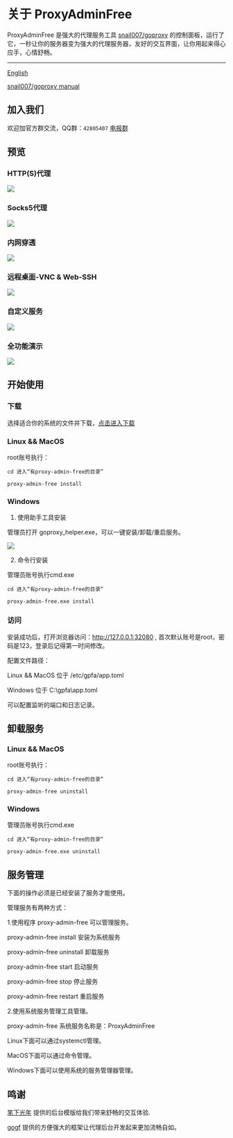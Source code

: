 # 关于 ProxyAdminFree
ProxyAdminFree 是强大的代理服务工具 [snail007/goproxy](https://github.com/snail007/goproxy) 的控制面板，运行了它，一秒让你的服务器变为强大的代理服务器，友好的交互界面，让你用起来得心应手，心情舒畅。

<hr>

[English](/README_ZH.md)

[snail007/goproxy manual](https://snail007.github.io/goproxy/manual/#/)

## 加入我们

欢迎加官方群交流，QQ群：`42805407` [电报群](https://t.me/snail007_goproxy)

## 预览

### HTTP(S)代理
![](/res/images/http_cn.gif)

### Socks5代理
![](/res/images/socks5_cn.gif)

### 内网穿透
![](/res/images/nat_cn.gif)

### 远程桌面-VNC & Web-SSH
![](/res/images/rdp.gif)

### 自定义服务
![](/res/images/diy_cn.gif)

### 全功能演示
![](/res/images/demo_cn.gif)

## 开始使用

### 下载

选择适合你的系统的文件并下载，[点击进入下载](https://github.com/snail007/proxy_admin_free/releases)

### Linux && MacOS

root账号执行：

`cd 进入“有proxy-admin-free的目录”`

`proxy-admin-free install`


### Windows

1. 使用助手工具安装

管理员打开 goproxy_helper.exe，可以一键安装/卸载/重启服务。

![](/res/images/gh.png)

2. 命令行安装

管理员账号执行cmd.exe

`cd 进入“有proxy-admin-free的目录”`

`proxy-admin-free.exe install`

### 访问

安装成功后，打开浏览器访问：http://127.0.0.1:32080 , 首次默认账号是root，密码是123，登录后记得第一时间修改。

配置文件路径：

Linux && MacOS 位于 /etc/gpfa/app.toml

Windows 位于 C:\gpfa\app.toml

可以配置监听的端口和日志记录。

## 卸载服务

### Linux && MacOS

root账号执行：

`cd 进入“有proxy-admin-free的目录”`

`proxy-admin-free uninstall`


### Windows

管理员账号执行cmd.exe

`cd 进入“有proxy-admin-free的目录”`

`proxy-admin-free.exe uninstall`

## 服务管理

下面的操作必须是已经安装了服务才能使用。

管理服务有两种方式：

1.使用程序 proxy-admin-free 可以管理服务。

proxy-admin-free install    安装为系统服务

proxy-admin-free uninstall  卸载服务

proxy-admin-free start      启动服务

proxy-admin-free stop       停止服务

proxy-admin-free restart    重启服务

2.使用系统服务管理工具管理。

proxy-admin-free 系统服务名称是：ProxyAdminFree

Linux下面可以通过systemctl管理。

MacOS下面可以通过命令管理。

Windows下面可以使用系统的服务管理器管理。

## 鸣谢

[笔下光年](https://gitee.com/yinqi) 提供的后台模版给我们带来舒畅的交互体验.

[gogf](https://github.com/gogf/gf) 提供的方便强大的框架让代理后台开发起来更加流畅自如。
